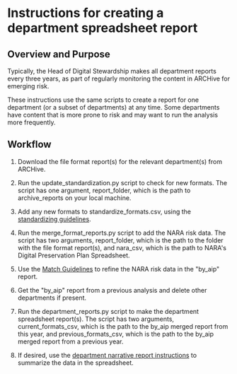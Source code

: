 # Instructions for creating a department spreadsheet report

## Overview and Purpose

Typically, the Head of Digital Stewardship makes all department reports every three years,
as part of regularly monitoring the content in ARCHive for emerging risk.

These instructions use the same scripts to create a report for one department (or a subset of departments) at any time.
Some departments have content that is more prone to risk and may want to run the analysis more frequently.

## Workflow

1. Download the file format report(s) for the relevant department(s) from ARCHive.


2. Run the update_standardization.py script to check for new formats.
   The script has one argument, report_folder, which is the path to archive_reports on your local machine.


3. Add any new formats to standardize_formats.csv, using the [standardizing guidelines](standardize_formats_guidelines.md).


4. Run the merge_format_reports.py script to add the NARA risk data.
   The script has two arguments, report_folder, which is the path to the folder with the file format report(s), 
   and nara_csv, which is the path to NARA's Digital Preservation Plan Spreadsheet.


5. Use the [Match Guidelines](archive_nara_match_guidelines.md) to refine the NARA risk data in the "by_aip" report.


6. Get the "by_aip" report from a previous analysis and delete other departments if present.


7. Run the department_reports.py script to make the department spreadsheet report(s).
   The script has two arguments, current_formats_csv, which is the path to the by_aip merged report from this year,
   and previous_formats_csv, which is the path to the by_aip merged report from a previous year.


8. If desired, use the [department narrative report instructions](department_narrative_report_instructions.md)
   to summarize the data in the spreadsheet.